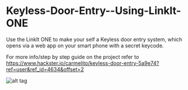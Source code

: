 # Keyless-Door-Entry--Using-LinkIt-ONE
Use the LinkIt ONE to make your self a Keyless door entry system, which opens via a web app on your smart phone with a secret keycode.

For more info/step by step guide on the project refer to 
https://www.hackster.io/carmelito/keyless-door-entry-5a9e74?ref=user&ref_id=4634&offset=2


![alt tag](https://hackster.imgix.net/uploads/image/file/95689/IMG_9640%20copy.JPG)

